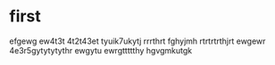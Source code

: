 # first

efgewg
ew4t3t
4t2t43et
tyuik7ukytj
rrrthrt
fghyjmh
rtrtrtrthjrt
ewgewr
4e3r5gytytytythr
ewgytu
ewrgttttthy
hgvgmkutgk
